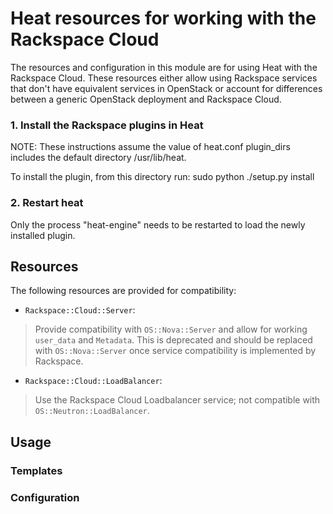 # Heat resources for working with the Rackspace Cloud
The resources and configuration in this module are for using Heat with the Rackspace Cloud. These resources either
allow using Rackspace services that don't have equivalent services in OpenStack or account for differences between
a generic OpenStack deployment and Rackspace Cloud.

### 1. Install the Rackspace plugins in Heat

NOTE: These instructions assume the value of heat.conf plugin_dirs includes the
default directory /usr/lib/heat.

To install the plugin, from this directory run:
    sudo python ./setup.py install

### 2. Restart heat

Only the process "heat-engine" needs to be restarted to load the newly installed
plugin.


## Resources
The following resources are provided for compatibility:

* `Rackspace::Cloud::Server`:
>Provide compatibility with `OS::Nova::Server` and allow for working `user_data` and `Metadata`. This is deprecated and should be replaced with `OS::Nova::Server` once service compatibility is implemented by Rackspace.

* `Rackspace::Cloud::LoadBalancer`:
>Use the Rackspace Cloud Loadbalancer service; not compatible with `OS::Neutron::LoadBalancer`.

## Usage
### Templates
### Configuration
